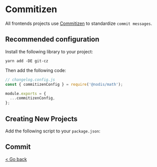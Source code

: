 # Commitizen

All frontends projects use [Commitizen](https://github.com/commitizen/cz-cli) to standardize `commit messages`.

## Recommended configuration

Install the following library to your project:

```
yarn add -DE git-cz
```

Then add the following code:

```javascript
// changelog.config.js
const { commitizenConfig } = require('@nodis/math');

module.exports = {
  ...commitizenConfig,
};
```

## Creating New Projects

Add the following script to your `package.json`:

## Commit

[< Go back](https://nodis-com-br.github.io/math/)
